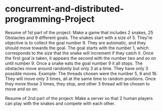 # concurrent-and-distributed-programming-Project

Resume of 1st part of the project:
Make a game that includes 2 snakes, 25 Obstacles and 9 different goals.
The snakes start with a size of 5. They're objective is to collect the goal number 9. They are automatic, and they should move towards the goal.
The goal starts with the number 1, which corresponds to the size that the snake will increment if they catch it. Once the first goal is taken, it appears the second with the number two
and so on until number 9. Once a snake eats the goal number 9 it all stops.
The obstacles move around randomly but only 3 at a time. They have only 3 possible moves. Example: The threads chosen were the number 5, 8 and 16. They will move only 3 times, all at the same time
to random positions. Once they move those 3 times, they stop, and other 3 thread will be chosen to move and so on.

Resume of 2nd part of the project:
Make a server so that 2 human players can play with the snakes and compete with each other.
